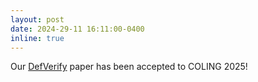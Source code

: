 ```yaml
---
layout: post
date: 2024-29-11 16:11:00-0400
inline: true
---
```

Our [DefVerify](https://arxiv.org/abs/2410.15911) paper has been accepted to COLING 2025! 